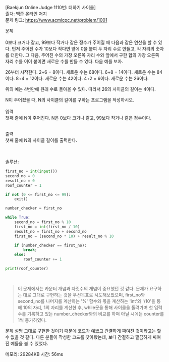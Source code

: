 [Baekjun Online Judge 1110번: 더하기 사이클] </br>
출처: 백준 온라인 저지</br>
문제 링크: <https://www.acmicpc.net/problem/1001> </br>



문제 </br>
</br>0보다 크거나 같고, 99보다 작거나 같은 정수가 주어질 때 다음과 같은 연산을 할 수 있다. 먼저 주어진 수가 10보다 작다면 앞에 0을 붙여 두 자리 수로 만들고, 각 자리의 숫자를 더한다. 그 다음, 주어진 수의 가장 오른쪽 자리 수와 앞에서 구한 합의 가장 오른쪽 자리 수를 이어 붙이면 새로운 수를 만들 수 있다. 다음 예를 보자.

26부터 시작한다. 2+6 = 8이다. 새로운 수는 68이다. 6+8 = 14이다. 새로운 수는 84이다. 8+4 = 12이다. 새로운 수는 42이다. 4+2 = 6이다. 새로운 수는 26이다.

위의 예는 4번만에 원래 수로 돌아올 수 있다. 따라서 26의 사이클의 길이는 4이다.

N이 주어졌을 때, N의 사이클의 길이를 구하는 프로그램을 작성하시오.</br>
</br>
입력</br>
첫째 줄에 N이 주어진다. N은 0보다 크거나 같고, 99보다 작거나 같은 정수이다. </br>

</br>출력</br>
첫째 줄에 N의 사이클 길이를 출력한다.</br>

</br>
</br>
솔루션:</br>

```python
first_no = int(input())
second_no = 0
result_no = 0
roof_counter = 1

if not (0 <= first_no <= 99):
    exit()

number_checker = first_no

while True:
    second_no = first_no % 10
    first_no = int(first_no / 10)
    result_no = first_no + second_no
    first_no = (second_no * 10) + result_no % 10

    if (number_checker == first_no):
        break;
    else:
        roof_counter += 1

print(roof_counter)
```
</br> 

> 이 문제에서는 카운터 개념과 자릿수의 개념이 중요했던 것 같다. 문제가 요구하는 대로 그대로 구현하는 것을 우선목표로 시도해보았으며, first_no와 second_no를 
  나머지를 계산하는 '%' 함수와 몫을 계산하는 'int'와 '/10'을 통해 10의 자리, 1의 자리를 계산한 후, while문을 통해 사이클을 돌려가며 첫 입력 수를 기록하고
  있는 number_checker와의 비교를 하며 아닐 시에는 counter를 1씩 증가하였다. 
  
  문제 설명 그대로 구현한 것이기 때문에 코드가 예쁘고 간결하게 짜여진 것이라고는 할 수 없을 것 같다. 다른 분들이 작성한 코드를 찾아봤는데, 보다 간결하고 깔끔하게
  짜여진 예들을 볼 수 있었다. 
  

메모리: 29284KB
시간: 56ms
